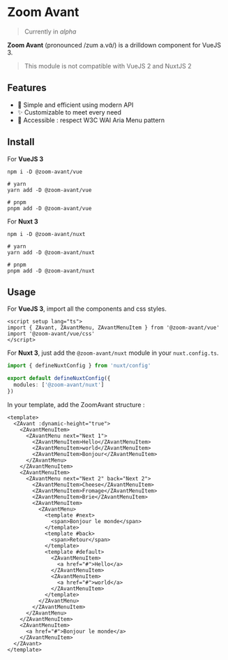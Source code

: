 # Zoom Avant

> Currently in _alpha_

**Zoom Avant** (pronounced /zum a.vɑ̃/) is a drilldown component for VueJS 3.

> This module is not compatible with VueJS 2 and NuxtJS 2

## Features

- 🚀 Simple and efficient using modern API
- ✨ Customizable to meet every need
- 🖖 Accessible : respect W3C WAI Aria Menu pattern

## Install

For **VueJS 3**

```
npm i -D @zoom-avant/vue

# yarn
yarn add -D @zoom-avant/vue

# pnpm
pnpm add -D @zoom-avant/vue
```

For **Nuxt 3**

```
npm i -D @zoom-avant/nuxt

# yarn
yarn add -D @zoom-avant/nuxt

# pnpm
pnpm add -D @zoom-avant/nuxt
```

## Usage

For **VueJS 3**, import all the components and css styles.

```vue
<script setup lang="ts">
import { ZAvant, ZAvantMenu, ZAvantMenuItem } from '@zoom-avant/vue'
import '@zoom-avant/vue/css'
</script>
```

For **Nuxt 3**, just add the `@zoom-avant/nuxt` module in your `nuxt.config.ts`.

```ts
import { defineNuxtConfig } from 'nuxt/config'

export default defineNuxtConfig({
  modules: ['@zoom-avant/nuxt']
})
```

In your template, add the ZoomAvant structure :

```vue
<template>
  <ZAvant :dynamic-height="true">
    <ZAvantMenuItem>
      <ZAvantMenu next="Next 1">
        <ZAvantMenuItem>Hello</ZAvantMenuItem>
        <ZAvantMenuItem>world</ZAvantMenuItem>
        <ZAvantMenuItem>Bonjour</ZAvantMenuItem>
      </ZAvantMenu>
    </ZAvantMenuItem>
    <ZAvantMenuItem>
      <ZAvantMenu next="Next 2" back="Next 2">
        <ZAvantMenuItem>Cheese</ZAvantMenuItem>
        <ZAvantMenuItem>Fromage</ZAvantMenuItem>
        <ZAvantMenuItem>Brie</ZAvantMenuItem>
        <ZAvantMenuItem>
          <ZAvantMenu>
            <template #next>
              <span>Bonjour le monde</span>
            </template>
            <template #back>
              <span>Retour</span>
            </template>
            <template #default>
              <ZAvantMenuItem>
                <a href="#">Hello</a>
              </ZAvantMenuItem>
              <ZAvantMenuItem>
                <a href="#">world</a>
              </ZAvantMenuItem>
            </template>
          </ZAvantMenu>
        </ZAvantMenuItem>
      </ZAvantMenu>
    </ZAvantMenuItem>
    <ZAvantMenuItem>
      <a href="#">Bonjour le monde</a>
    </ZAvantMenuItem>
  </ZAvant>
</template>
```

<!-- For more information, consult the documentation. -->
